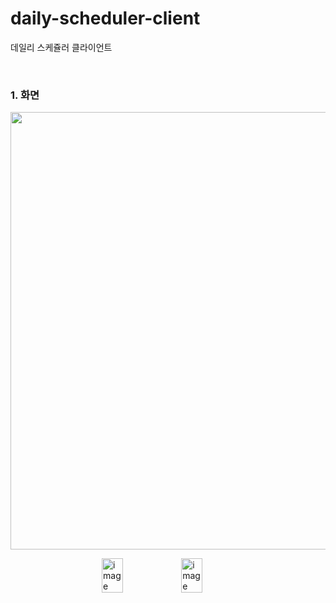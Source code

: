# daily-scheduler-client
데일리 스케쥴러 클라이언트

<br />

### 1. 화면
<img src="https://github.com/user-attachments/assets/6caec5b8-1899-4d02-9aa4-c4c9aa26ee0a" width="700px" />

<figure style="margin-left: 50%; transform: translateX(-50%);">
  <div style="display: flex; justify-content: space-between; flex-wrap: wrap;">
    <img width="40%" alt="image" src="https://github.com/user-attachments/assets/bd9d72b5-3138-4c66-be6a-62ac7bb27d60">
    <img width="40%" alt="image" src="https://github.com/user-attachments/assets/f1081889-272b-4953-9463-21080765e35e">
  </div>
</figure>

<br />
<br />

